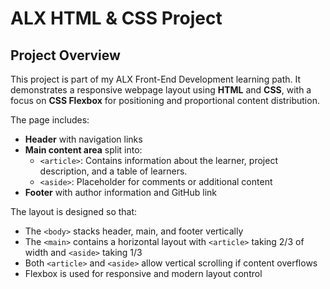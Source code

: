 # ALX HTML & CSS Project

## Project Overview
This project is part of my ALX Front-End Development learning path. It demonstrates a responsive webpage layout using **HTML** and **CSS**, with a focus on **CSS Flexbox** for positioning and proportional content distribution.

The page includes:

- **Header** with navigation links
- **Main content area** split into:
  - `<article>`: Contains information about the learner, project description, and a table of learners.
  - `<aside>`: Placeholder for comments or additional content
- **Footer** with author information and GitHub link

The layout is designed so that:

- The `<body>` stacks header, main, and footer vertically
- The `<main>` contains a horizontal layout with `<article>` taking 2/3 of width and `<aside>` taking 1/3
- Both `<article>` and `<aside>` allow vertical scrolling if content overflows
- Flexbox is used for responsive and modern layout control



